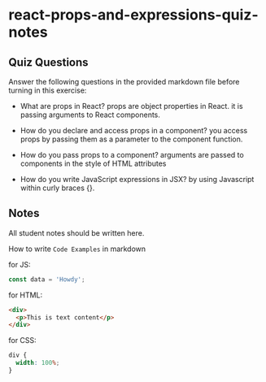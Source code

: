 # react-props-and-expressions-quiz-notes

## Quiz Questions

Answer the following questions in the provided markdown file before turning in this exercise:

- What are props in React?
  props are object properties in React. it is passing arguments to React components.

- How do you declare and access props in a component?
  you access props by passing them as a parameter to the component function.

- How do you pass props to a component?
  arguments are passed to components in the style of HTML attributes

- How do you write JavaScript expressions in JSX?
  by using Javascript within curly braces {}.

## Notes

All student notes should be written here.

How to write `Code Examples` in markdown

for JS:

```javascript
const data = 'Howdy';
```

for HTML:

```html
<div>
  <p>This is text content</p>
</div>
```

for CSS:

```css
div {
  width: 100%;
}
```
